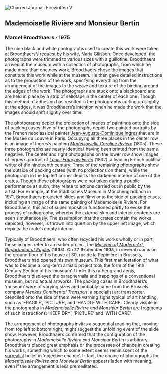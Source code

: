 <div class="artwork-of-the-day">
  <div class="container">
    <div class="img-wrapper">
      <img
        src="https://uploads6.wikiart.org/00324/images/marcel-broodthaers/mademoiselle-rivi-re-and-monsieur-bertin-1975.jpg!Large.jpg"
        alt="Charred Journal: Firewritten V" />
    </div>
    <div class="artwork-detail">
      <div class="artwork-origin"> 
        <h2 class="artwork-name">Mademoiselle Rivière and Monsieur Bertin</h2>
        <h3 class="artist">
          Marcel Broodthaers
                    ·  1975
        </h3>
      </div>
      <p class="description">
        <span class="artwork-description-text ng-binding" ng-bind-html="viewModel.ArtworkOfTheDay.Description | unsafe"> The nine black and white photographs used to create this work were taken at Broodthaers’s request by his wife, Maria Gilissen. Once developed, the photographs were trimmed to various sizes with a guillotine. Broodthaers arrived at the museum with a collection of photographs, from which he made more than one new work. Broodthaers chose the images that constitute this work while at the museum. He then gave detailed instructions as to the production of the work, specifying everything from the arrangement of the images to the weave and texture of the binding around the edges of the work. The photographs are stuck onto a blackboard and are held in place by a strip of sellotape in the center of each one. Though this method of adhesion has resulted in the photographs curling up slightly at the edges, it was Broodthaers’s intention when he made the work that the images should shift slightly over time.<br><br>The photographs depict the projection of images of paintings onto the side of packing cases. Five of the photographs depict two painted portraits by the French neoclassical painter <a target="_blank" href="https://www.wikiart.org/en/jean-auguste-dominique-ingres">Jean-Auguste-Dominique Ingres</a> that are in the Musée du Louvre in Paris. Occupying all three places in the center row is an image of Ingres’s painting <a target="_blank" href="https://www.wikiart.org/en/jean-auguste-dominique-ingres/portrait-of-mademoiselle-riviere-1805"><i>Mademoiselle Caroline Rivière</i></a> (1805). These three photographs are nearly identical, having been printed from the same negative. The center and right photographs on the lower row show images of Ingres’s portrait of <a target="_blank" href="https://www.wikiart.org/en/jean-auguste-dominique-ingres/the-portrait-of-the-chouan-rochejaquelin"><i>Louis-François Bertin</i></a> (1832), a leading French political writer of the nineteenth century. Three of the remaining photographs show the outside of packing crates (with no projections on them), while the photograph in the top left corner depicts the darkened interior of one of the crates. Though these photographs were not taken during a public performance as such, they relate to actions carried out in public by the artist. For example, at the Städticshes Museum in Mönchengladbach in 1971, Broodthaers projected slides and films onto the side of packing cases, including an image of the same painting of Mademoiselle Rivière. For Broodthaers, this act of superimposition functioned partly to evoke the process of radiography, whereby the external skin and interior contents are seen simultaneously. The assumption that the crates contain the works depicted, however, is thrown into question by the upper left image, which depicts the crate’s empty interior.<br><br>Typically of Broodthaers, who often recycled his works wholly or in part, these images refer to an earlier project, the <a target="_blank" href="https://www.wikiart.org/en/marcel-broodthaers/museum-of-modern-art-department-of-eagles-1968"><i>Museum of Modern Art, Department of Eagles</i></a> (1968). On 27 September 1968, in several rooms on the ground floor of his house at 30, rue de la Pépinière in Brussels, Broodthaers had opened his own museum. This first manifestation of what was to become a long-term artistic project took the form of the 19th Century Section of his ‘museum’. Under this rather grand aegis, Broodthaers displayed the paraphernalia and trappings of a conventional museum, but no actual artworks. The packing cases in Broodthaers’s ‘museum’ were of varying sizes and probably came from the Brussels company <i>Menkes Continental Transport</i>, a specialist art transporter. Stenciled onto the side of them were warning signs typical of art handling, such as ‘FRAGILE’, ‘PICTURE’, and ‘HANDLE WITH CARE’. Clearly visible in the photographs in <i>Mademoiselle Rivière and Monsieur Bertin</i> are fragments of such instructions: ‘KEEP DRY’, ‘PICTURE’ and ‘WITH CARE’. <br><br>The arrangement of photographs invites a sequential reading that, moving from top left to bottom right, might suggest the unfolding event of the slide show. However, Broodthaers confirmed that the configuration of the photographs in <i>Mademoiselle Rivière and Monsieur Bertin</i> is arbitrary. Broodthaers placed great emphasis on the processes of chance in creating his works, something which to some extent seems reminiscent of the <a target="_blank" href="https://www.wikiart.org/en/paintings-by-style/surrealism">surrealist</a> belief in ‘objective chance’. In fact, the choice of photographs for <i>Mademoiselle Rivière and Monsieur Bertin</i> appears laden with meaning, even if the arrangement is less premeditated.</span>
                        <div class="text-shadow-container" ng-show="showShadow" style=""></div>
      </p>
    </div>
  </div>

</div>
